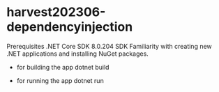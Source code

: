 # harvest202306-dependencyinjection

Prerequisites
.NET Core SDK 8.0.204 SDK
Familiarity with creating new .NET applications and installing NuGet packages.

- for building the app
dotnet build

- for running the app
dotnet run
